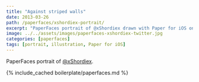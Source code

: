 ```yaml
---
title: "Against striped walls"
date: 2013-03-26
path: /paperfaces/xshordiex-portrait/
excerpt: "PaperFaces portrait of @xShordiex drawn with Paper for iOS on an iPad."
image: ../../assets/images/paperfaces-xshordiex-twitter.jpg
categories: [paperfaces]
tags: [portrait, illustration, Paper for iOS]
---
```


PaperFaces portrait of [@xShordiex](https://twitter.com/xShordiex).

{% include_cached boilerplate/paperfaces.md %}
